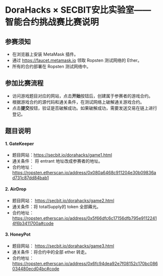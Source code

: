 ## 

# DoraHacks × SECBIT安比实验室——智能合约挑战赛比赛说明

## 参赛须知

- 在浏览器上安装 MetaMask 插件。
- 通过 https://faucet.metamask.io 领取 Ropsten 测试网络的 Ether。
- 所有的合约部署在 Ropsten 测试网络中。

## 参加比赛流程

- 访问游戏题目对应的网站，点击**开始**按钮后，创建属于参赛者的游戏合约。
- 根据游戏合约的源代码和通关条件，在测试网络上破解通关游戏合约。
- 点击**提交**按钮，验证是否破解成功。如果破解成功，需要发送交易在链上进行登记。

## 题目说明

#### 1.  GateKeeper

- 题目网站：https://secbit.io/dorahacks/game1.html
- 通关条件： 将 entrant 地址改成参赛者的地址。
- 合约地址：https://ropsten.etherscan.io/address/0x080a6468c911204e30b09836ad731c87dd84bab1

#### 2. AirDrop

- 题目网站： https://secbit.io/dorahacks/game2.html
- 通关条件：将 totalSupply的 token 全部薅光。
- 合约地址：https://ropsten.etherscan.io/address/0x5f66dfc6c17156dfb795e91122414f6b3411700a#code

#### 3. HoneyPot

- 题目网站： https://secbit.io/dorahacks/game3.html
- 通关条件：将合约中的全部 ether 转走。
- 合约地址：https://ropsten.etherscan.io/address/0x6fc94dea92e7f08152c170bc086034480ecd04bc#code











